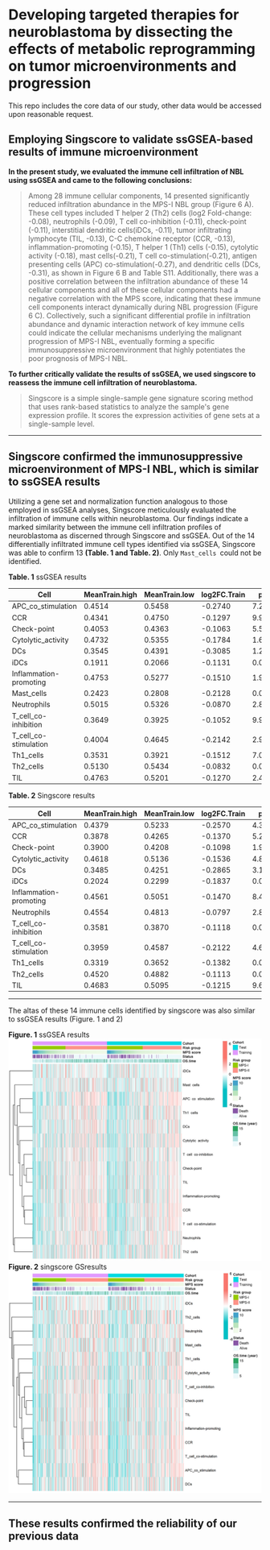 # Developing targeted therapies for neuroblastoma by dissecting the effects of metabolic reprogramming on tumor microenvironments and progression
This repo includes the core data of our study, other data would be accessed upon reasonable request.
## Employing Singscore to validate ssGSEA-based results of immune microenvironment

**In the present study, we evaluated the immune cell infiltration of NBL using ssGSEA and came to the following conclusions:**

> Among 28 immune cellular components, 14 presented significantly reduced infiltration abundance in the MPS-I NBL group (Figure 6 A). These cell types included T helper 2 (Th2) cells (log2 Fold-change: -0.08), neutrophils (-0.09), T cell co-inhibition (-0.11), check-point (-0.11), interstitial dendritic cells(iDCs, -0.11), tumor infiltrating lymphocyte (TIL, -0.13), C-C chemokine receptor (CCR, -0.13), inflammation-promoting (-0.15), T helper 1 (Th1) cells (-0.15),  cytolytic activity (-0.18), mast cells(-0.21), T cell co-stimulation(-0.21), antigen presenting cells (APC) co-stimulation(-0.27), and dendritic cells (DCs, -0.31), as shown in Figure 6 B and Table S11. Additionally, there was a positive correlation between the infiltration abundance of these 14 cellular components and all of these cellular components had a negative correlation with the MPS score, indicating that these immune cell components interact dynamically during NBL progression (Figure 6 C). Collectively, such a significant differential profile in infiltration abundance and dynamic interaction network of key immune cells could indicate the cellular mechanisms underlying the malignant progression of MPS-I NBL, eventually forming a specific immunosuppressive microenvironment that highly potentiates the poor prognosis of MPS-I NBL.

**To further critically validate the results of ssGSEA, we used singscore to reassess the immune cell infiltration of neuroblastoma.**

> Singscore is a simple single-sample gene signature scoring method that uses rank-based statistics to analyze the sample's gene expression profile. It scores the expression activities of gene sets at a single-sample level.

---

## Singscore confirmed the immunosuppressive microenvironment of MPS-I NBL, which is similar to ssGSEA results

Utilizing a gene set and normalization function analogous to those employed in ssGSEA analyses, Singscore meticulously evaluated the infiltration of immune cells within neuroblastoma. Our findings indicate a marked similarity between the immune cell infiltration profiles of neuroblastoma as discerned through Singscore and ssGSEA. Out of the 14 differentially infiltrated immune cell types identified via ssGSEA, Singscore was able to confirm 13 **(Table. 1 and Table. 2)**. Only `Mast_cells `could not be identified.

**Table. 1** ssGSEA results

| Cell                | MeanTrain.high | MeanTrain.low | log2FC.Train | pTrain      | WTrain  | pTest       | WTest | MeanTest.high | MeanTest.low | log2FC.Test |
|---------------------|----------------|---------------|--------------|-------------|---------|-------------|-------|---------------|--------------|--------------|
| APC_co_stimulation  | 0.4514         | 0.5458        | -0.2740      | 7.26E-13    | 6724    | 4.59E-12    | 7056  | 0.4450        | 0.5384       | -0.2748      |
| CCR                 | 0.4341         | 0.4750        | -0.1297      | 9.99E-13    | 6760    | 3.15E-10    | 7574  | 0.4324        | 0.4695       | -0.1190      |
| Check-point         | 0.4053         | 0.4363        | -0.1063      | 5.57E-07    | 8506    | 0.000153    | 9645  | 0.4063        | 0.4298       | -0.0809      |
| Cytolytic_activity  | 0.4732         | 0.5355        | -0.1784      | 1.67E-05    | 9082    | 6.63E-05    | 9477  | 0.4685        | 0.5367       | -0.1962      |
| DCs                 | 0.3545         | 0.4391        | -0.3085      | 1.29E-07    | 8280    | 3.19E-06    | 8924  | 0.3528        | 0.4262       | -0.2729      |
| iDCs                | 0.1911         | 0.2066        | -0.1131      | 0.002849    | 10167.5 | 0.039349    | 11071.5| 0.2012        | 0.1907       | 0.0780       |
| Inflammation-promoting | 0.4753      | 0.5277        | -0.1510      | 1.95E-05    | 9110    | 0.000762    | 9992  | 0.4719        | 0.5171       | -0.1320      |
| Mast_cells          | 0.2423         | 0.2808        | -0.2128      | 0.040060    | 10932   | 0.014358    | 10751 | 0.2361        | 0.2705       | -0.1965      |
| Neutrophils         | 0.5015         | 0.5326        | -0.0870      | 2.80E-08    | 8056    | 2.84E-06    | 8904  | 0.5005        | 0.5276       | -0.0758      |
| T_cell_co-inhibition | 0.3649        | 0.3925        | -0.1052      | 9.94E-05    | 9421    | 0.001504    | 10151 | 0.3606        | 0.3812       | -0.0803      |
| T_cell_co-stimulation | 0.4004        | 0.4645        | -0.2142      | 2.97E-09    | 7744    | 9.77E-09    | 8034  | 0.3916        | 0.4563       | -0.2206      |
| Th1_cells           | 0.3531         | 0.3921        | -0.1512      | 7.08E-05    | 9354    | 7.67E-06    | 9076  | 0.3397        | 0.3876       | -0.1904      |
| Th2_cells           | 0.5130         | 0.5434        | -0.0832      | 0.001607    | 10027   | 0.000411    | 9854  | 0.5090        | 0.5405       | -0.0868      |
| TIL                 | 0.4763         | 0.5201        | -0.1270      | 2.48E-06    | 8749    | 0.000173    | 9670  | 0.4727        | 0.5062       | -0.0988      |


**Table. 2** Singscore results

| Cell                 | MeanTrain.high | MeanTrain.low | log2FC.Train | pTrain      | WTrain  | pTest       | WTest | MeanTest.high | MeanTest.low | log2FC.Test  |
|----------------------|----------------|---------------|--------------|-------------|---------|-------------|-------|---------------|--------------|--------------|
| APC_co_stimulation   | 0.4379         | 0.5233        | -0.2570      | 4.38E-12    | 6929.5  | 2.63E-11    | 7264  | 0.4322        | 0.5153       | -0.2538      |
| CCR                  | 0.3878         | 0.4265        | -0.1370      | 5.27E-12    | 6951    | 1.85E-09    | 7806  | 0.3865        | 0.4202       | -0.1204      |
| Check-point          | 0.3900         | 0.4208        | -0.1098      | 1.91E-06    | 8706    | 0.000317    | 9798  | 0.3908        | 0.4140       | -0.0833      |
| Cytolytic_activity   | 0.4618         | 0.5136        | -0.1536      | 4.82E-05    | 9279.5  | 0.000267    | 9761  | 0.4612        | 0.5148       | -0.1585      |
| DCs                  | 0.3485         | 0.4251        | -0.2865      | 3.11E-06    | 8787    | 6.84E-05    | 9483  | 0.3487        | 0.4128       | -0.2434      |
| iDCs                 | 0.2024         | 0.2299        | -0.1837      | 0.002679    | 10152.5 | 0.037736    | 11057.5| 0.2147        | 0.2143       | 0.0030       |
| Inflammation-promoting| 0.4561        | 0.5051        | -0.1470      | 8.46E-05    | 9389    | 0.002681    | 10293 | 0.4534        | 0.4933       | -0.1218      |
| Neutrophils          | 0.4554         | 0.4813        | -0.0797      | 2.89E-06    | 8775    | 1.22E-05    | 9159.5| 0.4526        | 0.4772       | -0.0764      |
| T_cell_co-inhibition | 0.3581         | 0.3870        | -0.1118      | 0.000141    | 9491.5  | 0.006026    | 10504.5| 0.3540        | 0.3734       | -0.0769      |
| T_cell_co-stimulation| 0.3959         | 0.4587        | -0.2122      | 4.63E-09    | 7804    | 2.69E-08    | 8178  | 0.3880        | 0.4503       | -0.2150      |
| Th1_cells            | 0.3319         | 0.3652        | -0.1382      | 0.001336    | 9983    | 0.000461    | 9879.5| 0.3192        | 0.3598       | -0.1727      |
| Th2_cells            | 0.4520         | 0.4882        | -0.1113      | 0.000411    | 9716    | 0.000929    | 10037.5| 0.4501        | 0.4824       | -0.1001      |
| TIL                  | 0.4683         | 0.5095        | -0.1215      | 9.69E-06    | 8984    | 0.000396    | 9846  | 0.4645        | 0.4952       | -0.0924      |

---

The altas of these 14 immune cells identified by singscore was also similar to ssGSEA results (Figure. 1 and 2)

**Figure. 1** ssGSEA results
![](/Immune_microenvironment_Core_Validation/SSGSEA.jpg)
**Figure. 2** singscore GSresults
![](/Immune_microenvironment_Core_Validation/SINGSCORE_.jpg)

---

## These results confirmed the reliability of our previous data
